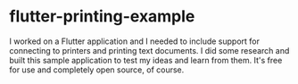 # flutter-printing-example
I worked on a Flutter application and I needed to include support for connecting to printers and printing text documents. I did some research and built this sample application to test my ideas and learn from them. It's free for use and completely open source, of course.
